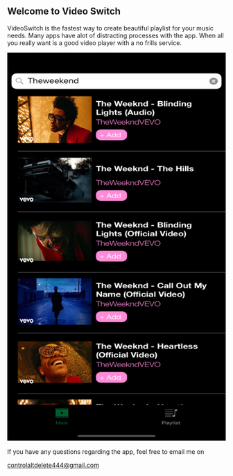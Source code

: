 ## Welcome to Video Switch

VideoSwitch is the fastest way to create beautiful playlist for your music needs. Many apps have alot of distracting processes with the app. When all you really want is a good video player with a no frills service.

<img src="ScreenShot2200.png" alt="app image" class="inline"/>


If you have any questions regarding the app, feel free to email me on

controlaltdelete444@gmail.com 
